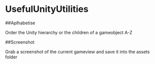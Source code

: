 # UsefulUnityUtilities

##Aplhabetise

Order the Unity hierarchy or the children of a gameobject A-Z

##Screenshot

Grab a screenshot of the current gameview and save it into the assets folder
